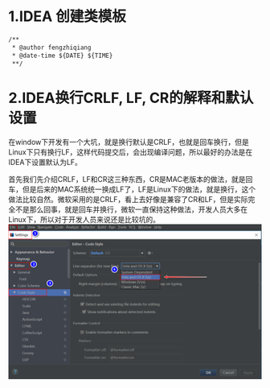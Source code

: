 # 1.IDEA 创建类模板

```
/**
 * @author fengzhiqiang
 * @date-time ${DATE} ${TIME}
 **/
```

# 2.IDEA换行CRLF, LF, CR的解释和默认设置
在window下开发有一个大坑，就是换行默认是CRLF，也就是回车换行，但是Linux下只有换行LF，这样代码提交后，会出现编译问题，所以最好的办法是在IDEA下设置默认为LF。

首先我们先介绍CRLF，LF和CR这三种东西，CR是MAC老版本的做法，就是回车，但是后来的MAC系统统一换成LF了，LF是Linux下的做法，就是换行，这个做法比较自然。微软采用的是CRLF，看上去好像是兼容了CR和LF，但是实际完全不是那么回事，就是回车并换行，微软一直保持这种做法，开发人员大多在Linux下，所以对于开发人员来说还是比较坑的。
![](/static/image/1460221-20190217213821776-1935563163.png)



